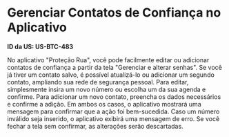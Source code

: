 # Gerenciar Contatos de Confiança no Aplicativo

**ID da US: US-BTC-483**

No aplicativo "Proteção Rua", você pode facilmente editar ou adicionar contatos de confiança a partir da tela "Gerenciar e alterar senhas". Se você já tiver um contato salvo, é possível atualizá-lo ou adicionar um segundo contato, ampliando sua rede de segurança pessoal. Para editar, simplesmente insira um novo número ou escolha um da sua agenda e confirme. Para adicionar um novo contato, preencha os dados necessários e confirme a adição. Em ambos os casos, o aplicativo mostrará uma mensagem para confirmar que a ação foi bem-sucedida. Caso um número inválido seja inserido, o aplicativo exibirá uma mensagem de erro. Se você fechar a tela sem confirmar, as alterações serão descartadas.